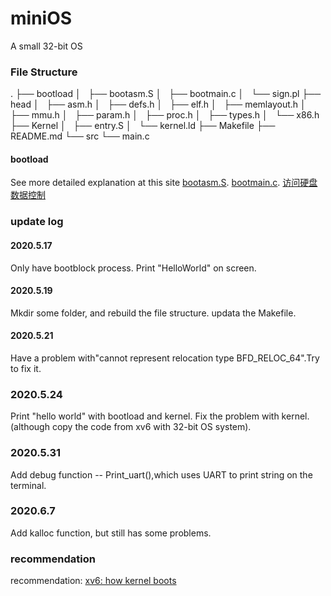 # miniOS
A small 32-bit OS 

### File Structure
.
├── bootload
│   ├── bootasm.S
│   ├── bootmain.c
│   └── sign.pl
├── head
│   ├── asm.h
│   ├── defs.h
│   ├── elf.h
│   ├── memlayout.h
│   ├── mmu.h
│   ├── param.h
│   ├── proc.h
│   ├── types.h
│   └── x86.h
├── Kernel
│   ├── entry.S
│   └── kernel.ld
├── Makefile
├── README.md
└── src
    └── main.c

#### bootload
See more detailed explanation at this site [bootasm.S](https://blog.csdn.net/DWLVXW0325/article/details/106344099).
[bootmain.c](https://blog.csdn.net/DWLVXW0325/article/details/106378930).
[访问硬盘数据控制](https://www.bookstack.cn/read/simple_os_book/zh-chapter-1-access_harddisk.md)

### update log
#### 2020.5.17
Only have bootblock process. Print "HelloWorld" on screen.

#### 2020.5.19
Mkdir some folder, and rebuild the file structure. updata the Makefile. 

#### 2020.5.21
Have a problem with"cannot represent relocation type BFD_RELOC_64".Try to fix it.

### 2020.5.24
Print "hello world" with bootload and kernel.
Fix the problem with kernel.(although copy the code from xv6 with 32-bit OS system).

### 2020.5.31
Add debug function -- Print_uart(),which uses UART to print string on the terminal.

### 2020.6.7
Add kalloc function, but still has some problems.

### recommendation
recommendation: [xv6: how kernel boots](https://www.dazhuanlan.com/2020/03/20/5e73a590350d0/)
